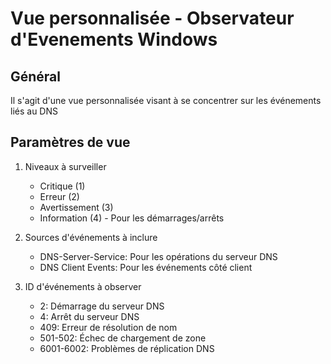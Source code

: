 # Vue personnalisée - Observateur d'Evenements Windows
## Général
Il s'agit d'une vue personnalisée visant à se concentrer sur les événements liés au DNS

## Paramètres de vue
1. Niveaux à surveiller
   - Critique (1)
   - Erreur (2)
   - Avertissement (3)
   - Information (4) - Pour les démarrages/arrêts

2. Sources d'événements à inclure
   - DNS-Server-Service: Pour les opérations du serveur DNS
   - DNS Client Events: Pour les événements côté client

3. ID d'événements à observer
   - 2: Démarrage du serveur DNS
   - 4: Arrêt du serveur DNS
   - 409: Erreur de résolution de nom
   - 501-502: Échec de chargement de zone
   - 6001-6002: Problèmes de réplication DNS
